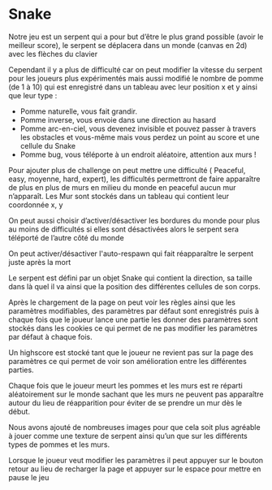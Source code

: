 # Snake

Notre jeu est un serpent qui a pour but d’être le plus grand possible (avoir le meilleur score), le serpent se déplacera dans un monde (canvas en 2d) avec les flèches du clavier 

Cependant il y a plus de difficulté car on peut modifier la vitesse du serpent pour les joueurs plus expérimentés mais aussi modifié le nombre de pomme (de 1 à 10) qui est enregistré dans un tableau avec leur position x et y ainsi que leur type :

-	Pomme naturelle, vous fait grandir.
-	Pomme inverse, vous envoie dans une direction au hasard
-	Pomme arc-en-ciel, vous devenez invisible et pouvez passer à travers les obstacles et vous-même mais vous perdez un point au score et une cellule du Snake
-	Pomme bug, vous téléporte à un endroit aléatoire, attention aux murs !

Pour ajouter plus de challenge on peut mettre une difficulté ( Peaceful, easy, moyenne, hard, expert), les difficultés permettront de faire apparaître de plus en plus de murs en milieu du monde en peaceful aucun mur n’apparaît. Les Mur sont stockés dans un tableau qui contient leur coordonnée x, y

On peut aussi choisir d’activer/désactiver les bordures du monde pour plus au moins de difficultés si elles sont désactivées alors le serpent sera téléporté de l’autre côté du monde

On peut activer/désactiver l'auto-respawn qui fait réapparaître le serpent juste après la mort

Le serpent est défini par un objet Snake qui contient la direction, sa taille dans là quel il va ainsi que la position des différentes cellules de son corps.

Après le chargement de la page on peut voir les règles ainsi que les paramètres modifiables, des paramètres par défaut sont enregistrés puis à chaque fois que le joueur lance une partie les donner des paramètres sont stockés dans les cookies ce qui permet de ne pas modifier les paramètres par défaut à chaque fois.

Un highscore est stocké tant que le joueur ne revient pas sur la page des paramètres ce qui permet de voir son amélioration entre les différentes parties.

Chaque fois que le joueur meurt les pommes et les murs est re réparti aléatoirement sur le monde sachant que les murs ne peuvent pas apparaître autour du lieu de réapparition pour éviter de se prendre un mur dès le début.

Nous avons ajouté de nombreuses images pour que cela soit plus agréable à jouer comme une texture de serpent ainsi qu’un que sur les différents types de pommes et les murs.

Lorsque le joueur veut modifier les paramètres il peut appuyer sur le bouton retour au lieu de recharger la page et appuyer sur le espace pour mettre en pause le jeu
